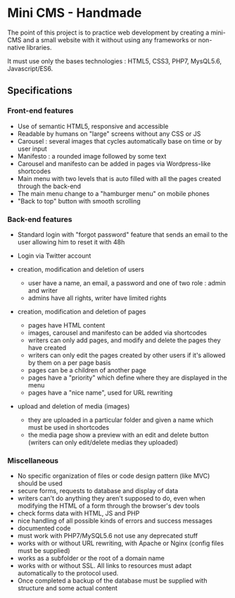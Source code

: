 # Mini CMS - Handmade

The point of this project is to practice web development by creating a mini-CMS and a small website with it without using any frameworks or non-native libraries.

It must use only the bases technologies : HTML5, CSS3, PHP7, MysQL5.6, Javascript/ES6.


## Specifications

### Front-end features

- Use of semantic HTML5, responsive and accessible
- Readable by humans on "large" screens without any CSS or JS
- Carousel : several images that cycles automatically base on time or by user input
- Manifesto : a rounded image followed by some text
- Carousel and manifesto can be added in pages via Wordpress-like shortcodes
- Main menu with two levels that is auto filled with all the pages created through the back-end
- The main menu change to a "hamburger menu" on mobile phones
- "Back to top" button with smooth scrolling


### Back-end features

- Standard login with "forgot password" feature that sends an email to the user allowing him to reset it with 48h
- Login via Twitter account

- creation, modification and deletion of users
  - user have a name, an email, a password and one of two role : admin and writer
  - admins have all rights, writer have limited rights

- creation, modification and deletion of pages
  - pages have HTML content
  - images, carousel and manifesto can be added via shortcodes
  - writers can only add pages, and modify and delete the pages they have created
  - writers can only edit the pages created by other users if it's allowed by them on a per page basis
  - pages can be a children of another page
  - pages have a "priority" which define where they are displayed in the menu
  - pages have a "nice name", used for URL rewriting

- upload and deletion of media (images)
  - they are uploaded in a particular folder and given a name which must be used in shortcodes
  - the media page show a preview with an edit and delete button (writers can only edit/delete medias they uploaded)


### Miscellaneous

- No specific organization of files or code design pattern (like MVC) should be used
- secure forms, requests to database and display of data
- writers can't do anything they aren't supposed to do, even when modifying the HTML of a form through the browser's dev tools
- check forms data with HTML, JS and PHP
- nice handling of all possible kinds of errors and success messages
- documented code
- must work with PHP7/MySQL5.6 not use any deprecated stuff
- works with or without URL rewriting, with Apache or Nginx (config files must be supplied)
- works as a subfolder or the root of a domain name
- works with or without SSL. All links to resources must adapt automatically to the protocol used.
- Once completed a backup of the database must be supplied with structure and some actual content